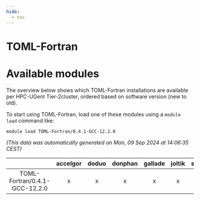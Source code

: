 ```yaml
---
hide:
  - toc
---
```


TOML-Fortran
============

# Available modules


The overview below shows which TOML-Fortran installations are available per HPC-UGent Tier-2cluster, ordered based on software version (new to old).

To start using TOML-Fortran, load one of these modules using a `module load` command like:

```shell
module load TOML-Fortran/0.4.1-GCC-12.2.0
```

*(This data was automatically generated on Mon, 09 Sep 2024 at 14:06:35 CEST)*  

| |accelgor|doduo|donphan|gallade|joltik|shinx|skitty|
| :---: | :---: | :---: | :---: | :---: | :---: | :---: | :---: |
|TOML-Fortran/0.4.1-GCC-12.2.0|x|x|x|x|x|x|x|
